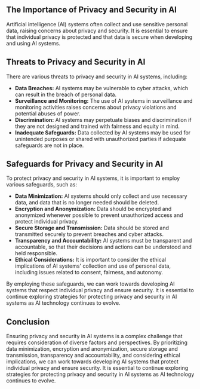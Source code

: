 
The Importance of Privacy and Security in AI
--------------------------------------------

Artificial intelligence (AI) systems often collect and use sensitive personal data, raising concerns about privacy and security. It is essential to ensure that individual privacy is protected and that data is secure when developing and using AI systems.

Threats to Privacy and Security in AI
-------------------------------------

There are various threats to privacy and security in AI systems, including:

* **Data Breaches:** AI systems may be vulnerable to cyber attacks, which can result in the breach of personal data.
* **Surveillance and Monitoring:** The use of AI systems in surveillance and monitoring activities raises concerns about privacy violations and potential abuses of power.
* **Discrimination:** AI systems may perpetuate biases and discrimination if they are not designed and trained with fairness and equity in mind.
* **Inadequate Safeguards:** Data collected by AI systems may be used for unintended purposes or shared with unauthorized parties if adequate safeguards are not in place.

Safeguards for Privacy and Security in AI
-----------------------------------------

To protect privacy and security in AI systems, it is important to employ various safeguards, such as:

* **Data Minimization:** AI systems should only collect and use necessary data, and data that is no longer needed should be deleted.
* **Encryption and Anonymization:** Data should be encrypted and anonymized whenever possible to prevent unauthorized access and protect individual privacy.
* **Secure Storage and Transmission:** Data should be stored and transmitted securely to prevent breaches and cyber attacks.
* **Transparency and Accountability:** AI systems must be transparent and accountable, so that their decisions and actions can be understood and held responsible.
* **Ethical Considerations:** It is important to consider the ethical implications of AI systems' collection and use of personal data, including issues related to consent, fairness, and autonomy.

By employing these safeguards, we can work towards developing AI systems that respect individual privacy and ensure security. It is essential to continue exploring strategies for protecting privacy and security in AI systems as AI technology continues to evolve.

Conclusion
----------

Ensuring privacy and security in AI systems is a complex challenge that requires consideration of diverse factors and perspectives. By prioritizing data minimization, encryption and anonymization, secure storage and transmission, transparency and accountability, and considering ethical implications, we can work towards developing AI systems that protect individual privacy and ensure security. It is essential to continue exploring strategies for protecting privacy and security in AI systems as AI technology continues to evolve.
